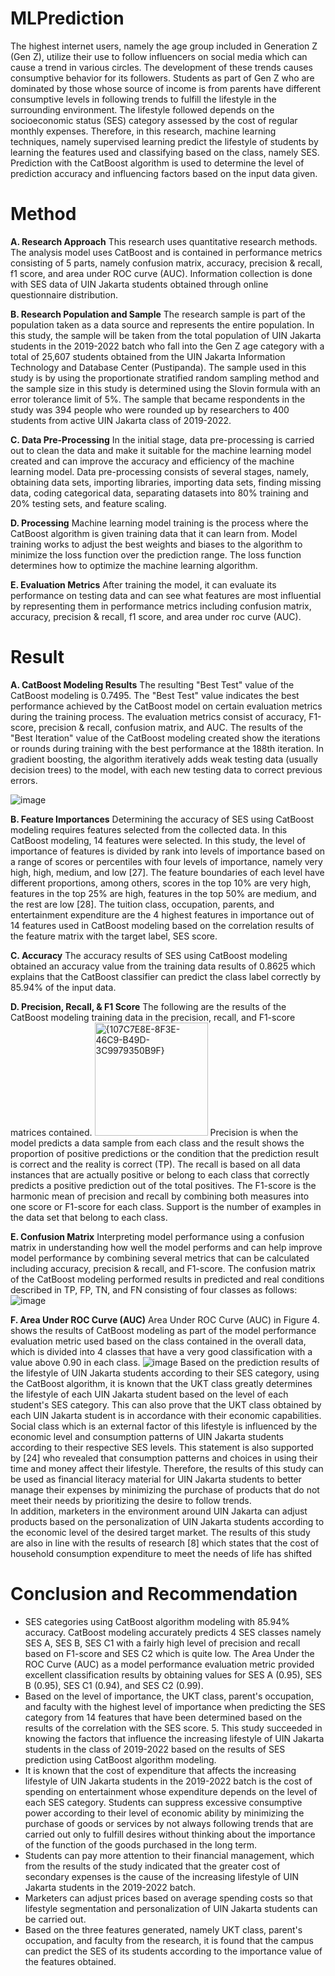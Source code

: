 # MLPrediction
The highest internet users, namely the age group included in Generation Z (Gen Z), utilize their use to follow influencers on social media which can cause a trend in various circles. The development of these trends causes consumptive behavior for its followers. Students as part of Gen Z who are dominated by those whose source of income is from parents have different consumptive levels in following trends to fulfill the lifestyle in the surrounding environment. The lifestyle followed depends on the socioeconomic status (SES) category assessed by the cost of regular monthly expenses. Therefore, in this research, machine learning techniques, namely supervised learning predict the lifestyle of students by learning the features used and classifying based on the class, namely SES. Prediction with the CatBoost algorithm is used to determine the level of prediction accuracy and influencing factors based on the input data given.

# **Method**
**A.	Research Approach**
This research uses quantitative research methods. The analysis model uses CatBoost and is contained in performance metrics consisting of 5 parts, namely confusion matrix, accuracy, precision & recall, f1 score, and area under ROC curve (AUC). Information collection is done with SES data of UIN Jakarta students obtained through online questionnaire distribution.  

**B.	Research Population and Sample**
The research sample is part of the population taken as a data source and represents the entire population. In this study, the sample will be taken from the total population of UIN Jakarta students in the 2019-2022 batch who fall into the Gen Z age category with a total of 25,607 students obtained from the UIN Jakarta Information Technology and Database Center (Pustipanda). The sample used in this study is by using the proportionate stratified random sampling method and the sample size in this study is determined using the Slovin formula with an error tolerance limit of 5%. The sample that became respondents in the study was 394 people who were rounded up by researchers to 400 students from active UIN Jakarta class of 2019-2022.  

**C.	Data Pre-Processing**
In the initial stage, data pre-processing is carried out to clean the data and make it suitable for the machine learning model created and can improve the accuracy and efficiency of the machine learning model. Data pre-processing consists of several stages, namely, obtaining data sets, importing libraries, importing data sets, finding missing data, coding categorical data, separating datasets into 80% training and 20% testing sets, and feature scaling.

**D.	Processing**
Machine learning model training is the process where the CatBoost algorithm is given training data that it can learn from. Model training works to adjust the best weights and biases to the algorithm to minimize the loss function over the prediction range. The loss function determines how to optimize the machine learning algorithm. 

**E.	Evaluation Metrics**
After training the model, it can evaluate its performance on testing data and can see what features are most influential by representing them in performance metrics including confusion matrix, accuracy, precision & recall, f1 score, and area under roc curve (AUC).  

# **Result**
**A.	CatBoost Modeling Results**
  The resulting "Best Test" value of the CatBoost modeling is 0.7495. The "Best Test" value indicates the best performance achieved by the CatBoost model on certain evaluation metrics during the training process. The evaluation metrics consist of accuracy, F1-score, precision & recall, confusion matrix, and AUC. 
The results of the "Best Iteration" value of the CatBoost modeling created show the iterations or rounds during training with the best performance at the 188th iteration. In gradient boosting, the algorithm iteratively adds weak testing data (usually decision trees) to the model, with each new testing data to correct previous errors.  
 
![image](https://github.com/user-attachments/assets/fafec1dd-3d3a-4642-b42f-2488ed10f007)

**B.	Feature Importances**
Determining the accuracy of SES using CatBoost modeling requires features selected from the collected data. In this CatBoost modeling, 14 features were selected.   In this study, the level of importance of features is divided by rank into levels of importance based on a range of scores or percentiles with four levels of importance, namely very high, high, medium, and low [27]. The feature boundaries of each level have different proportions, among others, scores in the top 10% are very high, features in the top 25% are high, features in the top 50% are medium, and the rest are low [28]. The tuition class, occupation, parents, and entertainment expenditure are the 4 highest features in importance out of 14 features used in CatBoost modeling based on the correlation results of the feature matrix with the target label, SES score. 

**C.	Accuracy**
The accuracy results of SES using CatBoost modeling obtained an accuracy value from the training data results of 0.8625 which explains that the CatBoost classifier can predict the class label correctly by 85.94% of the input data.  

**D.	Precision, Recall, & F1 Score**
The following are the results of the CatBoost modeling training data in the precision, recall, and F1-score matrices contained.
<img width="181" alt="{107C7E8E-8F3E-46C9-B49D-3C9979350B9F}" src="https://github.com/user-attachments/assets/fb5fb50b-2762-4ada-b12a-664e91992ab3">
Precision is when the model predicts a data sample from each class and the result shows the proportion of positive predictions or the condition that the prediction result is correct and the reality is correct (TP). The recall is based on all data instances that are actually positive or belong to each class that correctly predicts a positive prediction out of the total positives. The F1-score is the harmonic mean of precision and recall by combining both measures into one score or F1-score for each class. Support is the number of examples in the data set that belong to each class. 

**E.	Confusion Matrix**
Interpreting model performance using a confusion matrix in understanding how well the model performs and can help improve model performance by combining several metrics that can be calculated including accuracy, precision & recall, and F1-score. The confusion matrix of the CatBoost modeling performed results in predicted and real conditions described in TP, FP, TN, and FN consisting of four classes as follows:
![image](https://github.com/user-attachments/assets/4cb4ad76-2cd2-48e4-8ed4-7adaf0c0bc3d)

**F.	Area Under ROC Curve (AUC)**
Area Under ROC Curve (AUC) in Figure 4. shows the results of CatBoost modeling as part of the model performance evaluation metric used based on the class contained in the overall data, which is divided into 4 classes that have a very good classification with a value above 0.90 in each class.
![image](https://github.com/user-attachments/assets/93165e7d-3c60-466e-aff0-10b1f64a887a)
Based on the prediction results of the lifestyle of UIN Jakarta students according to their SES category, using the CatBoost algorithm, it is known that the UKT class greatly determines the lifestyle of each UIN Jakarta student based on the level of each student's SES category. This can also prove that the UKT class obtained by each UIN Jakarta student is in accordance with their economic capabilities.  
Social class which is an external factor of this lifestyle is influenced by the economic level and consumption patterns of UIN Jakarta students according to their respective SES levels. This statement is also supported by [24] who revealed that consumption patterns and choices in using their time and money affect their lifestyle. Therefore, the results of this study can be used as financial literacy material for UIN Jakarta students to better manage their expenses by minimizing the purchase of products that do not meet their needs by prioritizing the desire to follow trends.  
In addition, marketers in the environment around UIN Jakarta can adjust products based on the personalization of UIN Jakarta students according to the economic level of the desired target market. The results of this study are also in line with the results of research [8] which states that the cost of household consumption expenditure to meet the needs of life has shifted 

# **Conclusion and Recommendation**
- SES categories using CatBoost algorithm modeling with 85.94% accuracy. CatBoost modeling accurately predicts 4 SES classes namely SES A, SES B, SES C1 with a fairly high level of precision and recall based on F1-score and SES C2 which is quite low. The Area Under the ROC Curve (AUC) as a model performance evaluation metric provided excellent classification results by obtaining values for SES A (0.95), SES B (0.95), SES C1 (0.94), and SES C2 (0.99). 
- Based on the level of importance, the UKT class, parent's occupation, and faculty with the highest level of importance when predicting the SES category from 14 features that have been determined based on the results of the correlation with the SES score. 5. This study succeeded in knowing the factors that influence the increasing lifestyle of UIN Jakarta students in the class of 2019-2022 based on the results of SES prediction using CatBoost algorithm modeling. 
- It is known that the cost of expenditure that affects the increasing lifestyle of UIN Jakarta students in the 2019-2022 batch is the cost of spending on entertainment whose expenditure depends on the level of each SES category. Students can suppress excessive consumptive power according to their level of economic ability by minimizing the purchase of goods or services by not always following trends that are carried out only to fulfill desires without thinking about the importance of the function of the goods purchased in the long term.
- Students can pay more attention to their financial management, which from the results of the study indicated that the greater cost of secondary expenses is the cause of the increasing lifestyle of UIN Jakarta students in the 2019-2022 batch.
- Marketers can adjust prices based on average spending costs so that lifestyle segmentation and personalization of UIN Jakarta students can be carried out.
- Based on the three features generated, namely UKT class, parent's occupation, and faculty from the research, it is found that the campus can predict the SES of its students according to the importance value of the features obtained.
